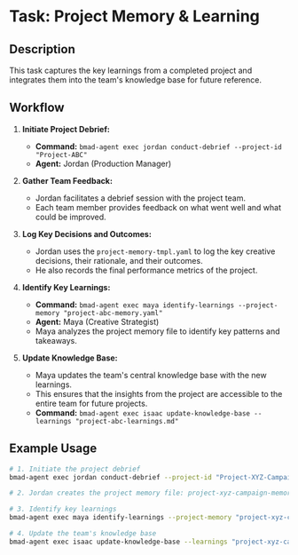 # Task: Project Memory & Learning

## Description

This task captures the key learnings from a completed project and integrates them into the team's knowledge base for future reference.

## Workflow

1.  **Initiate Project Debrief:**
    -   **Command:** `bmad-agent exec jordan conduct-debrief --project-id "Project-ABC"`
    -   **Agent:** Jordan (Production Manager)

2.  **Gather Team Feedback:**
    -   Jordan facilitates a debrief session with the project team.
    -   Each team member provides feedback on what went well and what could be improved.

3.  **Log Key Decisions and Outcomes:**
    -   Jordan uses the `project-memory-tmpl.yaml` to log the key creative decisions, their rationale, and their outcomes.
    -   He also records the final performance metrics of the project.

4.  **Identify Key Learnings:**
    -   **Command:** `bmad-agent exec maya identify-learnings --project-memory "project-abc-memory.yaml"`
    -   **Agent:** Maya (Creative Strategist)
    -   Maya analyzes the project memory file to identify key patterns and takeaways.

5.  **Update Knowledge Base:**
    -   Maya updates the team's central knowledge base with the new learnings.
    -   This ensures that the insights from the project are accessible to the entire team for future projects.
    -   **Command:** `bmad-agent exec isaac update-knowledge-base --learnings "project-abc-learnings.md"`

## Example Usage

```bash
# 1. Initiate the project debrief
bmad-agent exec jordan conduct-debrief --project-id "Project-XYZ-Campaign"

# 2. Jordan creates the project memory file: project-xyz-campaign-memory.yaml

# 3. Identify key learnings
bmad-agent exec maya identify-learnings --project-memory "project-xyz-campaign-memory.yaml"

# 4. Update the team's knowledge base
bmad-agent exec isaac update-knowledge-base --learnings "project-xyz-campaign-learnings.md"
